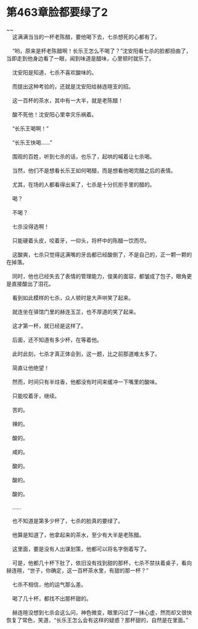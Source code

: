 # 第463章脸都要绿了2
~~<br>&nbsp;&nbsp;&nbsp;&nbsp;这满满当当的一杯老陈醋，要他喝下去，七杀想死的心都有了。<br><br>&nbsp;&nbsp;&nbsp;&nbsp;“哟，原来是杯老陈醋啊！长乐王怎么不喝了？”沈安阳看七杀的脸都扭曲了，当即走到他身边看了一眼，闻到味道是醋味，心里顿时就乐了。<br><br>&nbsp;&nbsp;&nbsp;&nbsp;沈安阳是知道，七杀不喜欢酸味的。<br><br>&nbsp;&nbsp;&nbsp;&nbsp;而提出这种考验的，还就是沈安阳给赫连暄支的招。<br><br>&nbsp;&nbsp;&nbsp;&nbsp;这一百杯的茶水，其中有一大半，就是老陈醋！<br><br>&nbsp;&nbsp;&nbsp;&nbsp;酸不死他！沈安阳心里幸灾乐祸着。<br><br>&nbsp;&nbsp;&nbsp;&nbsp;“长乐王喝啊！”<br><br>&nbsp;&nbsp;&nbsp;&nbsp;“长乐王快喝……”<br><br>&nbsp;&nbsp;&nbsp;&nbsp;围观的百姓，听到七杀的话，也乐了，起哄的喊着让七杀喝。<br><br>&nbsp;&nbsp;&nbsp;&nbsp;当然，他们不是想看长乐王如何喝醋，而是想看他喝完醋之后的表情。<br><br>&nbsp;&nbsp;&nbsp;&nbsp;尤其，在场的人都看得出来了，七杀是十分抗拒手里的醋的。<br><br>&nbsp;&nbsp;&nbsp;&nbsp;喝？<br><br>&nbsp;&nbsp;&nbsp;&nbsp;不喝？<br><br>&nbsp;&nbsp;&nbsp;&nbsp;七杀没得选啊！<br><br>&nbsp;&nbsp;&nbsp;&nbsp;只能硬着头皮，咬着牙，一仰头，将杯中的陈醋一饮而尽。<br><br>&nbsp;&nbsp;&nbsp;&nbsp;这酸爽，七杀只觉得这满嘴的牙齿都已经酸倒了，不是自己的，正一颗一颗的在掉落。<br><br>&nbsp;&nbsp;&nbsp;&nbsp;同时，他也已经失去了表情的管理能力，俊美的面容，都皱成了包子，眼角更是直接酸出了泪花。<br><br>&nbsp;&nbsp;&nbsp;&nbsp;看到如此模样的七杀，众人顿时是大声哄笑了起来。<br><br>&nbsp;&nbsp;&nbsp;&nbsp;就连坐在驿馆门里的赫连玉芷，也不厚道的笑了起来。<br><br>&nbsp;&nbsp;&nbsp;&nbsp;这才第一杯，就已经是这样了。<br><br>&nbsp;&nbsp;&nbsp;&nbsp;后面，还不知道有多少杯，在等着他。<br><br>&nbsp;&nbsp;&nbsp;&nbsp;此时此刻，七杀才真正体会到，这一题，比之前那道难太多了。<br><br>&nbsp;&nbsp;&nbsp;&nbsp;简直让他绝望！<br><br>&nbsp;&nbsp;&nbsp;&nbsp;然而，时间只有半炷香，他都没有时间来缓冲一下嘴里的酸味。<br><br>&nbsp;&nbsp;&nbsp;&nbsp;只能咬着牙，继续。<br><br>&nbsp;&nbsp;&nbsp;&nbsp;苦的。<br><br>&nbsp;&nbsp;&nbsp;&nbsp;辣的。<br><br>&nbsp;&nbsp;&nbsp;&nbsp;酸的。<br><br>&nbsp;&nbsp;&nbsp;&nbsp;咸的。<br><br>&nbsp;&nbsp;&nbsp;&nbsp;酸的。<br><br>&nbsp;&nbsp;&nbsp;&nbsp;酸的。<br><br>&nbsp;&nbsp;&nbsp;&nbsp;酸的。<br><br>&nbsp;&nbsp;&nbsp;&nbsp;……<br><br>&nbsp;&nbsp;&nbsp;&nbsp;也不知道是第多少杯了，七杀的脸真的要绿了。<br><br>&nbsp;&nbsp;&nbsp;&nbsp;他算是知道了，他拿起来的茶水，至少有大半是老陈醋。<br><br>&nbsp;&nbsp;&nbsp;&nbsp;这里面，要是没有人出谋划策，他都可以将名字倒着写了。<br><br>&nbsp;&nbsp;&nbsp;&nbsp;可是，他都几十杯下肚了，依旧没有找到甜的那杯，七杀不禁扶着桌子，看向赫连暄，“世子，你确定，这一百杯茶水里，有甜的那一杯？”<br><br>&nbsp;&nbsp;&nbsp;&nbsp;七杀不相信，他的运气那么差。<br><br>&nbsp;&nbsp;&nbsp;&nbsp;喝了几十杯，都找不出那杯甜的。<br><br>&nbsp;&nbsp;&nbsp;&nbsp;赫连暄没想到七杀会这么问，神色微变，眼里闪过了一抹心虚，然而却又很快恢复了常色，笑道，“长乐王怎么会有这样的疑惑？那杯甜的，自然是在里面。”<br><br>
                    

<script>_fwqdsqadxfw()</script>
<div><script>_dfwf1dw();</script></div>
<div><script>_dfwf1agdw();</script></div>
                